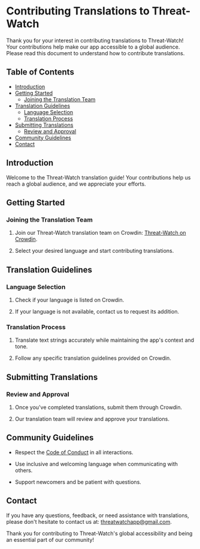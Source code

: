 # Contributing Translations to Threat-Watch

Thank you for your interest in contributing translations to Threat-Watch! Your contributions help make our app accessible to a global audience. Please read this document to understand how to contribute translations.

## Table of Contents

- [Introduction](#introduction)
- [Getting Started](#getting-started)
  - [Joining the Translation Team](#joining-the-translation-team)
- [Translation Guidelines](#translation-guidelines)
  - [Language Selection](#language-selection)
  - [Translation Process](#translation-process)
- [Submitting Translations](#submitting-translations)
  - [Review and Approval](#review-and-approval)
- [Community Guidelines](#community-guidelines)
- [Contact](#contact)

## Introduction

Welcome to the Threat-Watch translation guide! Your contributions help us reach a global audience, and we appreciate your efforts.

## Getting Started

### Joining the Translation Team

1. Join our Threat-Watch translation team on Crowdin: [Threat-Watch on Crowdin](link-to-your-crowdin-project).

2. Select your desired language and start contributing translations.

## Translation Guidelines

### Language Selection

1. Check if your language is listed on Crowdin.

2. If your language is not available, contact us to request its addition.

### Translation Process

1. Translate text strings accurately while maintaining the app's context and tone.

2. Follow any specific translation guidelines provided on Crowdin.

## Submitting Translations

### Review and Approval

1. Once you've completed translations, submit them through Crowdin.

2. Our translation team will review and approve your translations.

## Community Guidelines

- Respect the [Code of Conduct](https://github.com/kochas23/Threat-Watch/blob/Core/CODE_OF_CONDUCT.md) in all interactions.

- Use inclusive and welcoming language when communicating with others.

- Support newcomers and be patient with questions.

## Contact

If you have any questions, feedback, or need assistance with translations, please don't hesitate to contact us at: threatwatchapp@gmail.com.

Thank you for contributing to Threat-Watch's global accessibility and being an essential part of our community!
